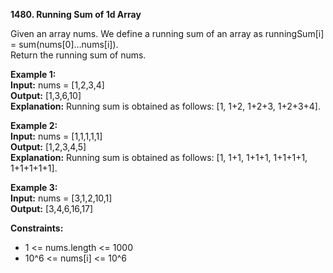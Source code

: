 **1480. Running Sum of 1d Array**  

Given an array nums. We define a running sum of an array as runningSum[i] = sum(nums[0]…nums[i]).  
Return the running sum of nums.  

**Example 1:**  
**Input:** nums = [1,2,3,4]  
**Output:** [1,3,6,10]  
**Explanation:** Running sum is obtained as follows: [1, 1+2, 1+2+3, 1+2+3+4].  

**Example 2:**  
**Input:** nums = [1,1,1,1,1]  
**Output:** [1,2,3,4,5]  
**Explanation:** Running sum is obtained as follows: [1, 1+1, 1+1+1, 1+1+1+1, 1+1+1+1+1].  

**Example 3:**  
**Input:** nums = [3,1,2,10,1]  
**Output:** [3,4,6,16,17]  

**Constraints:**
- 1 <= nums.length <= 1000
- 10^6 <= nums[i] <= 10^6